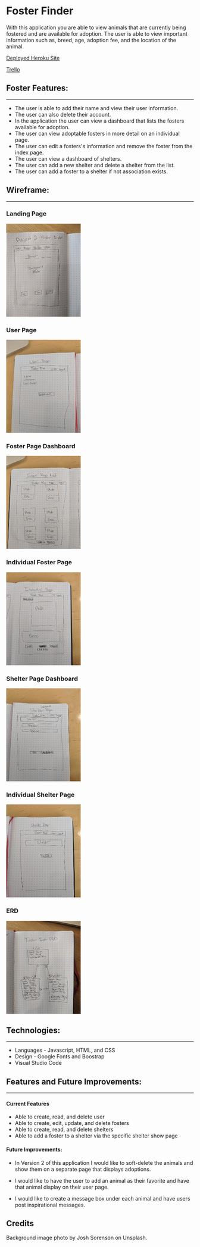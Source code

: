 # Foster Finder

With this application you are able to view animals that are currently being fostered and are available for adoption. The user is able to view important information such as, breed, age, adoption fee, and the location of the animal.

[Deployed Heroku Site](https://rocky-sierra-50409.herokuapp.com/)

[Trello](https://trello.com/b/OZiwvSq2/foster-find)

## Foster Features:
___
* The user is able to add their name and view their user information.
* The user can also delete their account.
* In the application the user can view a dashboard that lists the fosters available for adoption.
* The user can view adoptable fosters in more detail on an individual page.
* The user can edit a fosters's information and remove the foster from the index page.
* The user can view a dashboard of shelters.
* The user can add a new shelter and delete a shelter from the list.
* The user can add a foster to a shelter if not association exists.

## Wireframe:
___

### Landing Page
<img src='media/landing_page.jpg' alt='landing page' height=250 width=200/>

### User Page
<img src='media/user_page.jpg' alt='user page' height=250 width=200/>

### Foster Page Dashboard
<img src='media/foster_dashboard.jpg' alt='foster page dashboard' height=250 width=200/>

### Individual Foster Page
<img src='media/individual_foster_page.jpg' alt='individual foster page' height=250 width=200/>

### Shelter Page Dashboard
<img src='media/shelter_dashboard.jpg' alt='shelter page dashboard' height=250 width=200/>

### Individual Shelter Page
<img src='media/shelter_page.jpg' alt='individual shelter page' height=250 width=200/>

### ERD
<img src='media/erd.jpg' alt='erd page' height=250 width=200/>

## Technologies:
___

* Languages - Javascript, HTML, and CSS
* Design - Google Fonts and Boostrap
* Visual Studio Code

## Features and Future Improvements:
___

#### Current Features

* Able to create, read, and delete user
* Able to create, edit, update, and delete fosters
* Able to create, read, and delete shelters
* Able to add a foster to a shelter via the specific shelter show page

#### Future Improvements:

* In Version 2 of this application I would like to soft-delete the animals and show them on a separate page that displays adoptions.

* I would like to have the user to add an animal as their favorite and have that animal display on their user page.

* I would like to create a message box under each animal and have users post inspirational messages.

## Credits

Background image photo by Josh Sorenson on Unsplash.